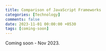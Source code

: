 ```yaml
--- 
title: Comparison of JavaScript Frameworks
categories: [Technology]
comments: false
date: 2023-11-01 00:00:00 +0530
tags: [coming-soon]
---
```


Coming soon - Nov 2023.